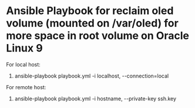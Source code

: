 # Ansible Playbook for reclaim oled volume (mounted on /var/oled) for more space in root volume on Oracle Linux 9 

For local host:
1. ansible-playbook playbook.yml -i localhost, --connection=local

For remote host:
1. ansible-playbook playbook.yml -i hostname, --private-key ssh.key
